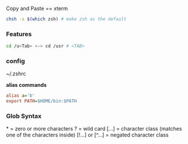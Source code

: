 

Copy and Paste == xterm

```bash
chsh -s $(which zsh) # make zsh as the default
```


### Features
```bash
cd /u<Tab> <-> cd /usr # <TAB>
```


### config
~/.zshrc

**alias commands**
```ini
alias a='b'
export PATH=$HOME/bin:$PATH

```


### Glob Syntax

\* = zero or more characters
? = wild card
[...] = character class (matches one of the characters inside)
[!...] or [^...] = negated character class